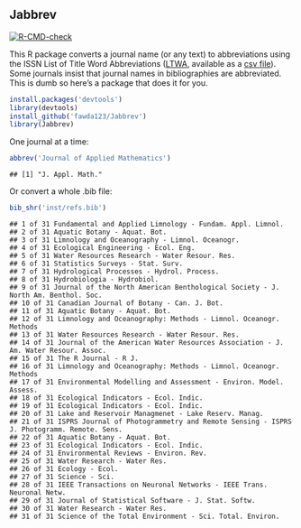 
## Jabbrev

[![R-CMD-check](https://github.com/fawda123/Jabbrev/workflows/R-CMD-check/badge.svg)](https://github.com/fawda123/Jabbrev/actions)

This R package converts a journal name (or any text) to abbreviations
using the ISSN List of Title Word Abbreviations
([LTWA](https://www.issn.org/services/online-services/access-to-the-ltwa/),
available as a [csv
file](https://www.issn.org/wp-content/uploads/2024/02/ltwa_current.csv)).
Some journals insist that journal names in bibliographies are
abbreviated. This is dumb so here’s a package that does it for you.

``` r
install.packages('devtools')
library(devtools)
install_github('fawda123/Jabbrev')
library(Jabbrev)
```

One journal at a time:

``` r
abbrev('Journal of Applied Mathematics')
```

    ## [1] "J. Appl. Math."

Or convert a whole .bib file:

``` r
bib_shr('inst/refs.bib')
```

    ## 1 of 31 Fundamental and Applied Limnology - Fundam. Appl. Limnol. 
    ## 2 of 31 Aquatic Botany - Aquat. Bot. 
    ## 3 of 31 Limnology and Oceanography - Limnol. Oceanogr. 
    ## 4 of 31 Ecological Engineering - Ecol. Eng. 
    ## 5 of 31 Water Resources Research - Water Resour. Res. 
    ## 6 of 31 Statistics Surveys - Stat. Surv. 
    ## 7 of 31 Hydrological Processes - Hydrol. Process. 
    ## 8 of 31 Hydrobiologia - Hydrobiol. 
    ## 9 of 31 Journal of the North American Benthological Society - J. North Am. Benthol. Soc. 
    ## 10 of 31 Canadian Journal of Botany - Can. J. Bot. 
    ## 11 of 31 Aquatic Botany - Aquat. Bot. 
    ## 12 of 31 Limnology and Oceanography: Methods - Limnol. Oceanogr. Methods 
    ## 13 of 31 Water Resources Research - Water Resour. Res. 
    ## 14 of 31 Journal of the American Water Resources Association - J. Am. Water Resour. Assoc. 
    ## 15 of 31 The R Journal - R J. 
    ## 16 of 31 Limnology and Oceanography: Methods - Limnol. Oceanogr. Methods 
    ## 17 of 31 Environmental Modelling and Assessment - Environ. Model. Assess. 
    ## 18 of 31 Ecological Indicators - Ecol. Indic. 
    ## 19 of 31 Ecological Indicators - Ecol. Indic. 
    ## 20 of 31 Lake and Reservoir Managmenet - Lake Reserv. Manag. 
    ## 21 of 31 ISPRS Journal of Photogrammetry and Remote Sensing - ISPRS J. Photogramm. Remote. Sens. 
    ## 22 of 31 Aquatic Botany - Aquat. Bot. 
    ## 23 of 31 Ecological Indicators - Ecol. Indic. 
    ## 24 of 31 Environmental Reviews - Environ. Rev. 
    ## 25 of 31 Water Research - Water Res. 
    ## 26 of 31 Ecology - Ecol. 
    ## 27 of 31 Science - Sci. 
    ## 28 of 31 IEEE Transactions on Neuronal Networks - IEEE Trans. Neuronal Netw. 
    ## 29 of 31 Journal of Statistical Software - J. Stat. Softw. 
    ## 30 of 31 Water Research - Water Res. 
    ## 31 of 31 Science of the Total Environment - Sci. Total. Environ.
